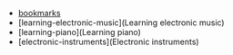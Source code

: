 
 * [bookmarks](Bookmarks)
 * [learning-electronic-music](Learning electronic music)
 * [learning-piano](Learning piano)
 * [electronic-instruments](Electronic instruments)